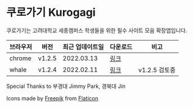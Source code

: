 # 쿠로가기 Kurogagi

쿠로가기는 고려대학교 세종캠퍼스 학생들을 위한 필수 사이트 모음 확장앱입니다.

| 브라우저 | 버전 | 최근 업데이트일    |  다운로드  | 비고 |
| ------- | ---- | ------------------ | ---- | ---- |
| chrome  | v1.2.5 | 2022.03.13 | [링크](https://chrome.google.com/webstore/detail/%EC%BF%A0%EB%A1%9C%EA%B0%80%EA%B8%B0-kurogagi/dgiidejegngpoiajlkajidecnlaklljb?hl=ko&authuser=0)|  |
| whale   | v1.2.4 | 2022.02.11 |  [링크](https://store.whale.naver.com/detail/gfaboonopainllkgphjcaiddlonphkgh?hl=null) | v1.2.5 검토중  |

Special Thanks to 부경대 Jimmy Park, 경북대 Jin

Icons made by [Freepik](https://www.freepik.com) from [Flaticon](https://www.flaticon.com)
